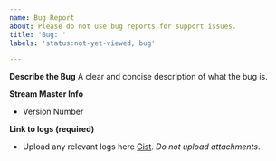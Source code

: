 ```yaml
---
name: Bug Report
about: Please do not use bug reports for support issues.
title: 'Bug: '
labels: 'status:not-yet-viewed, bug'

---
```


<!---
THIS IS NOT THE PLACE TO ASK FOR SUPPORT! Please use [Discord](https://discord.gg/zACbUp6XvW) for support issues.
DO NOT ERASE THE TEMPLATE! Please complete the entire template.
--->

**Describe the Bug**
A clear and concise description of what the bug is.

**Stream Master Info**
- Version Number

**Link to logs (required)**
- Upload any relevant logs here [Gist](http://gist.github.com). _Do not upload attachments_.
